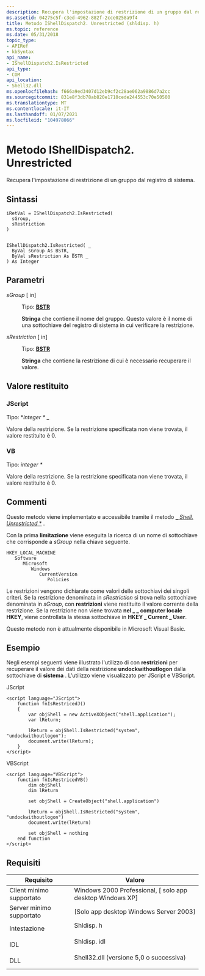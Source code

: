 ```yaml
---
description: Recupera l'impostazione di restrizione di un gruppo dal registro di sistema.
ms.assetid: 04275c5f-c3ed-4962-882f-2cce0258a9f4
title: Metodo IShellDispatch2. Unrestricted (shldisp. h)
ms.topic: reference
ms.date: 05/31/2018
topic_type:
- APIRef
- kbSyntax
api_name:
- IShellDispatch2.IsRestricted
api_type:
- COM
api_location:
- Shell32.dll
ms.openlocfilehash: f666a9ed3407d12eb9cf2c28ae062a9886d7a2cc
ms.sourcegitcommit: 831e8f3db78ab820e1710cede244553c70e50500
ms.translationtype: MT
ms.contentlocale: it-IT
ms.lasthandoff: 01/07/2021
ms.locfileid: "104978066"
---
```

# <a name="ishelldispatch2isrestricted-method"></a>Metodo IShellDispatch2. Unrestricted

Recupera l'impostazione di restrizione di un gruppo dal registro di sistema.

## <a name="syntax"></a>Sintassi


```JScript
iRetVal = IShellDispatch2.IsRestricted(
  sGroup,
  sRestriction
)
```


```VB

IShellDispatch2.IsRestricted( _
  ByVal sGroup As BSTR, _
  ByVal sRestriction As BSTR _
) As Integer
```





## <a name="parameters"></a>Parametri

<dl> <dt>

*sGroup* \[ in\]
</dt> <dd>

Tipo: **[ **BSTR**](/previous-versions/windows/desktop/automat/bstr)**

**Stringa** che contiene il nome del gruppo. Questo valore è il nome di una sottochiave del registro di sistema in cui verificare la restrizione.

</dd> <dt>

*sRestriction* \[ in\]
</dt> <dd>

Tipo: **[ **BSTR**](/previous-versions/windows/desktop/automat/bstr)**

**Stringa** che contiene la restrizione di cui è necessario recuperare il valore.

</dd> </dl>

## <a name="return-value"></a>Valore restituito

### <a name="jscript"></a>JScript

Tipo: **integer \** _

Valore della restrizione. Se la restrizione specificata non viene trovata, il valore restituito è 0.

### <a name="vb"></a>VB

Tipo: _*integer \**_

Valore della restrizione. Se la restrizione specificata non viene trovata, il valore restituito è 0.

## <a name="remarks"></a>Commenti

Questo metodo viene implementato e accessibile tramite il metodo [_ *Shell. Unrestricted* *](./shell-isrestricted.md) .

Con la prima **limitazione** viene eseguita la ricerca di un nome di sottochiave che corrisponde a *sGroup* nella chiave seguente.

```
HKEY_LOCAL_MACHINE
   Software
      Microsoft
         Windows
            CurrentVersion
               Policies
```

Le restrizioni vengono dichiarate come valori delle sottochiavi dei singoli criteri. Se la restrizione denominata in *sRestriction* si trova nella sottochiave denominata in *sGroup*, con **restrizioni** viene restituito il valore corrente della restrizione. Se la restrizione non viene trovata **nel \_ \_ computer locale HKEY**, viene controllata la stessa sottochiave in **HKEY \_ Current \_ User**.

Questo metodo non è attualmente disponibile in Microsoft Visual Basic.

## <a name="examples"></a>Esempio

Negli esempi seguenti viene illustrato l'utilizzo di con **restrizioni** per recuperare il valore dei dati della restrizione **undockwithoutlogon** dalla sottochiave di **sistema** . L'utilizzo viene visualizzato per JScript e VBScript.

JScript


```JScript
<script language="JScript">
    function fnIsRestricedJ()
    {
        var objShell = new ActiveXObject("shell.application");
        var lReturn;
        
        lReturn = objShell.IsRestricted("system", "undockwithoutlogon");
        document.write(lReturn);
    }
</script>
```



VBScript


```VB
<script language="VBScript">
    function fnIsRestricedVB()
        dim objShell
        dim lReturn

        set objShell = CreateObject("shell.application")

        lReturn = objShell.IsRestricted("system", "undockwithoutlogon")
        document.write(lReturn)

        set objShell = nothing
    end function
</script>
```



## <a name="requirements"></a>Requisiti



| Requisito | Valore |
|-------------------------------------|---------------------------------------------------------------------------------------------------------------|
| Client minimo supportato<br/> | Windows 2000 Professional, \[ solo app desktop Windows XP\]<br/>                                        |
| Server minimo supportato<br/> | \[Solo app desktop Windows Server 2003\]<br/>                                                          |
| Intestazione<br/>                   | <dl> <dt>Shldisp. h</dt> </dl>                          |
| IDL<br/>                      | <dl> <dt>Shldisp. idl</dt> </dl>                        |
| DLL<br/>                      | <dl> <dt>Shell32.dll (versione 5,0 o successiva)</dt> </dl> |



 

 
